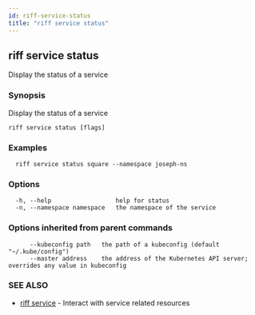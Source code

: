 ```yaml
---
id: riff-service-status
title: "riff service status"
---
```

## riff service status

Display the status of a service

### Synopsis

Display the status of a service

```
riff service status [flags]
```

### Examples

```
  riff service status square --namespace joseph-ns
```

### Options

```
  -h, --help                  help for status
  -n, --namespace namespace   the namespace of the service
```

### Options inherited from parent commands

```
      --kubeconfig path   the path of a kubeconfig (default "~/.kube/config")
      --master address    the address of the Kubernetes API server; overrides any value in kubeconfig
```

### SEE ALSO

* [riff service](riff_service.md)	 - Interact with service related resources

